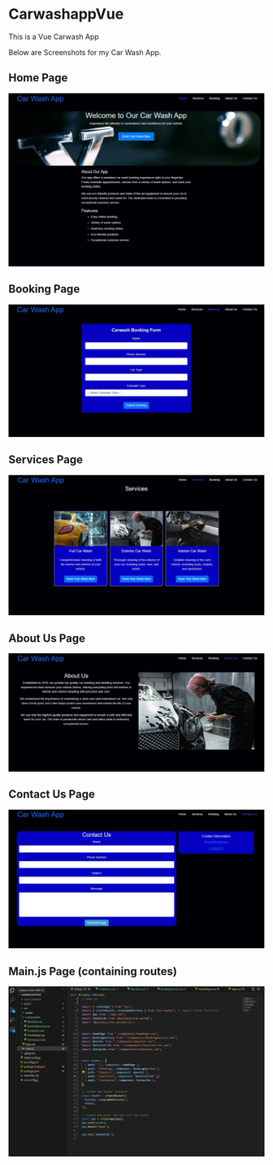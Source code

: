 # CarwashappVue
This is a Vue Carwash App

Below are Screenshots for my Car Wash App.

## Home Page
![Home Page Screenshot](https://github.com/VictorGithub666/CarwashappVue/blob/master/HomePage.JPG)

## Booking Page
![Booking Page Screenshot](https://github.com/VictorGithub666/CarwashappVue/blob/master/Booking.JPG)

## Services Page
![Services Page Screenshot](https://github.com/VictorGithub666/CarwashappVue/blob/master/Services.JPG)

## About Us  Page
![About Us Page Screenshot](https://github.com/VictorGithub666/CarwashappVue/blob/master/AboutUs.JPG)

## Contact Us Page
![Contact Us Page Screenshot](https://github.com/VictorGithub666/CarwashappVue/blob/master/ContactUs.JPG)

## Main.js Page (containing routes)
![Main.js Page Screenshot](https://github.com/VictorGithub666/CarwashappVue/blob/master/mainJs.JPG)
